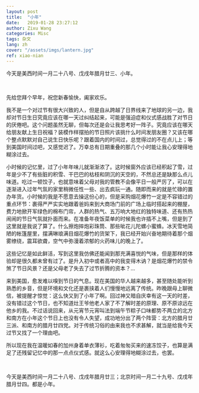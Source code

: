 ```yaml
---
layout: post
title:  "小年"
date:   2019-01-28 23:27:12
author: Zixu Wang
categories: Misc
tags: 杂文
lang: zh
cover: "/assets/imgs/lantern.jpg"
ref: xiao-nian
---
```


今天是美西时间一月二十八号、戊戌年腊月廿三、小年。

<br>

先给您拜个早年，祝您新春愉快，阖家欢乐。

我不是一个对过节有很大兴致的人，但是自从跨越了日界线来了地球的另一边，我却对节日生日究竟应该在哪一天过纠结起来，可能是强迫症和仪式感战胜了对节日的厌倦吧。这个问题虽然无聊，但每次还是会让我思考好一阵子。究竟应该在哪天给朋友献上生日祝福？装模作样摆拍的节日照片该挑什么时间发朋友圈？又该在哪个整点默默对自己说生日快乐呢？跟着国内的时间过，总觉得过的不在点儿上；等到美国时间过吧，又感觉迟了。万幸总有日期重叠的那几个小时能让我心安理得地糊涂过去。

小时候的记忆里，过了小年年味儿就渐渐浓了。这时候窗外应该已经积起了雪，过年是少不了有些脏的积雪、干巴巴的枯枝和阴沉的天空的，不然总还是缺那么点儿味道。吃过一顿饺子，也就意味着父母对我的管教不会像平日一般严厉了，可以在逐渐进入过年气氛的家里稍微任性一些、出去疯玩一通。随即而来的就是忙碌的置办年货。小时候的我是不愿意去操这份心的，但是采购烟花爆竹一定是不容错过的重点环节：裹得严严实实地跟着爸妈来到大商场门前的广场上临时搭起来的棚屋，费力地掀开军绿色的棉布门帘，人群的热气、五万响大地红的独特味道、还有热热闹闹的节日气氛就扑面而来。在准备年夜饭菜单的时候我也许插不上嘴，但是到了这里就是我说了算了。什么擦炮摔炮彩珠筒、那些呲花儿陀螺小蜜蜂。冰天雪地简陋的帐篷屋里，摆满琳琅满目烟花爆竹的货架下，我已经开始兴奋地期待着那个烟雾缭绕，震耳欲聋，空气中弥漫着浓郁的火药味儿的晚上了。

这些记忆是如此鲜活，写到这里我仿佛还能闻到那充满喜悦的气味，但是那样的体验却是很久都未曾有过了。是升入初中或者高中的我变得木讷？是烟花爆竹的禁令煞了节日风景？还是父母老了失去了过节折腾的资本？...

来到美国，愈发难以嗅到节日的气息。现在美国的华人越来越多，甚至随处能听到熟悉的乡音，但是环境和文化还是裹挟着人们慢慢地远离了传统。昨晚跟母上聊微信，被提醒才惊觉：这么快又到了小年了啊。回过神又暗自庆幸有这一天的时差，没有错过这个节日，也不知道灶王爷他老人家了不了解时差的原理、原不原谅远在他乡的我。不过话说回来，从元宵节元宵叫法到端午节粽子口味都势不两立的北方和南方在小年这个节日上也没有令人失望，成功地分出了两个阵营：北方的腊月廿三派、和南方的腊月廿四党。对于传统习俗的由来我也不求甚解，就当是给我今天过节又找了一个理由吧。

所以现在我在温暖如春的加州身着单衣薄衫，吃着匆匆买来的速冻饺子，也算是满足了还残留记忆中的那一点点仪式感。就这么心安理得地糊涂过去，也罢。

<br>

今天是美西时间一月二十八号、戊戌年腊月廿三；北京时间一月二十九号、戊戌年腊月廿四。都是小年。

<br>
